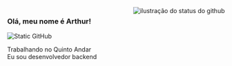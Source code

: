 <img align='right' src="https://github-readme-stats.vercel.app/api?username=Arthur5272&show_icons=true&title_color=7546E6&text_color=E0E6FF&icon_color=7546E6&bg_color=161829&cache_seconds=1300" alt="ilustração do status do github">

### Olá, meu nome é Arthur!

<img src="https://img.shields.io/static/v1?label=Overview&message=SEUNOME&color=f8efd4&style=for-the-badge&logo=GitHub" alt="Static GitHub">

<p>Trabalhando no Quinto Andar<br/> Eu sou desenvolvedor backend</p>
